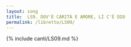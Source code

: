 ```yaml
---
layout: song
title:  LS9. DOV'È CARITÀ E AMORE, LÌ C'È DIO
permalink: /libretto/LS09/
---
```

{% include canti/LS09.md %}   